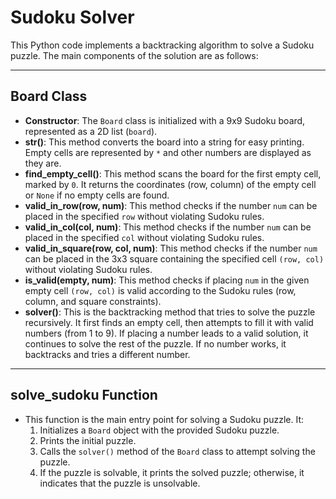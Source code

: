 # Sudoku Solver

This Python code implements a backtracking algorithm to solve a Sudoku puzzle. The main components of the solution are as follows:

---
## Board Class
- **Constructor**: The `Board` class is initialized with a 9x9 Sudoku board, represented as a 2D list (`board`).
- **__str__()**: This method converts the board into a string for easy printing. Empty cells are represented by `*` and other numbers are displayed as they are.
- **find_empty_cell()**: This method scans the board for the first empty cell, marked by `0`. It returns the coordinates (row, column) of the empty cell or `None` if no empty cells are found.
- **valid_in_row(row, num)**: This method checks if the number `num` can be placed in the specified `row` without violating Sudoku rules.
- **valid_in_col(col, num)**: This method checks if the number `num` can be placed in the specified `col` without violating Sudoku rules.
- **valid_in_square(row, col, num)**: This method checks if the number `num` can be placed in the 3x3 square containing the specified cell `(row, col)` without violating Sudoku rules.
- **is_valid(empty, num)**: This method checks if placing `num` in the given empty cell `(row, col)` is valid according to the Sudoku rules (row, column, and square constraints).
- **solver()**: This is the backtracking method that tries to solve the puzzle recursively. It first finds an empty cell, then attempts to fill it with valid numbers (from 1 to 9). If placing a number leads to a valid solution, it continues to solve the rest of the puzzle. If no number works, it backtracks and tries a different number.

---
## solve_sudoku Function
- This function is the main entry point for solving a Sudoku puzzle. It:
  1. Initializes a `Board` object with the provided Sudoku puzzle.
  2. Prints the initial puzzle.
  3. Calls the `solver()` method of the `Board` class to attempt solving the puzzle.
  4. If the puzzle is solvable, it prints the solved puzzle; otherwise, it indicates that the puzzle is unsolvable.
